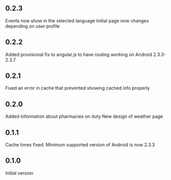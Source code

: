 0.2.3
-----
Events now show in the selected language
Initial page now changes depending on user profile

0.2.2
-----
Added provisional fix to angular.js to have routing working on Android 2.3.3-2.3.7

0.2.1
-----
Fixed an error in cache that prevented showing cached info properly

0.2.0
-----
Added information about pharmacies on duty
New design of weather page

0.1.1
-----
Cache times fixed.
Minimum supported version of Android is now 2.3.3

0.1.0
-----
Initial version
